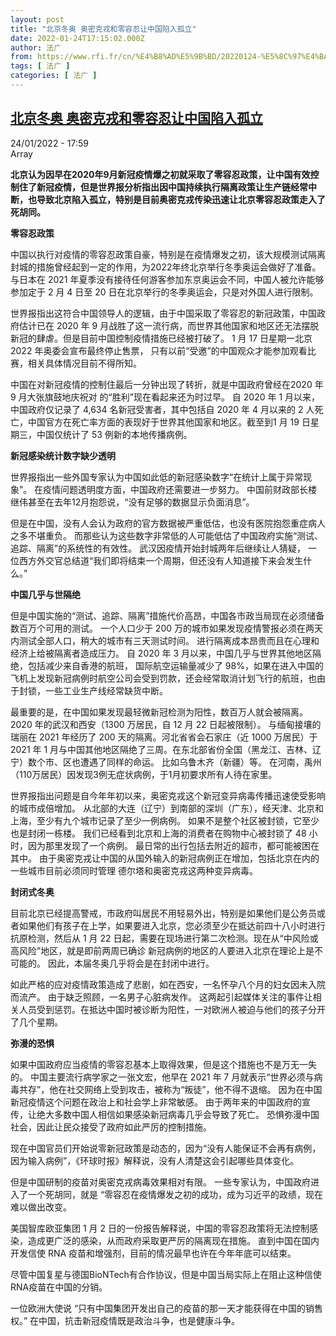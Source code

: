 ```yaml
---
layout: post
title: "北京冬奥 奥密克戎和零容忍让中国陷入孤立"
date: 2022-01-24T17:15:02.000Z
author: 法广
from: https://www.rfi.fr/cn/%E4%B8%AD%E5%9B%BD/20220124-%E5%8C%97%E4%BA%AC%E5%86%AC%E5%A5%A5-%E5%A5%A5%E5%AF%86%E5%85%8B%E6%88%8E%E5%92%8C%E9%9B%B6%E5%AE%B9%E5%BF%8D%E8%AE%A9%E4%B8%AD%E5%9B%BD%E9%99%B7%E5%85%A5%E5%AD%A4%E7%AB%8B
tags: [ 法广 ]
categories: [ 法广 ]
---
```

<!--1643044502000-->
[北京冬奥 奥密克戎和零容忍让中国陷入孤立](https://www.rfi.fr/cn/%E4%B8%AD%E5%9B%BD/20220124-%E5%8C%97%E4%BA%AC%E5%86%AC%E5%A5%A5-%E5%A5%A5%E5%AF%86%E5%85%8B%E6%88%8E%E5%92%8C%E9%9B%B6%E5%AE%B9%E5%BF%8D%E8%AE%A9%E4%B8%AD%E5%9B%BD%E9%99%B7%E5%85%A5%E5%AD%A4%E7%AB%8B)
------

<div>
<div>24/01/2022 - 17:59</div>Array<p><strong>                    北京认为因早在2020年9月新冠疫情爆之初就采取了零容忍政策，让中国有效控制住了新冠疫情，但是世界报分析指出因中国持续执行隔离政策让生产链经常中断，也导致北京陷入孤立，特别是目前奥密克戎传染迅速让北京零容忍政策走入了死胡同。                </strong></p><div >                    <p><strong>零容忍政策</strong></p><p>中国以执行对疫情的零容忍政策自豪，特别是在疫情爆发之初，该大规模测试隔离封城的措施曾经起到一定的作用，为2022年终北京举行冬季奥运会做好了准备。 与日本在 2021 年夏季没有接待任何游客参加东京奥运会不同，中国人被允许能够参加定于 2 月 4 日至 20 日在北京举行的冬季奥运会，只是对外国人进行限制。</p><p>世界报指出这符合中国领导人的逻辑，由于中国采取了零容忍的新冠政策，中国政府估计已在 2020 年 9 月战胜了这一流行病，而世界其他国家和地区还无法摆脱新冠的肆虐。但是目前中国控制疫情措施已经被打破了。 1 月 17 日星期一北京 2022 年奥委会宣布最终停止售票， 只有以前“受邀”的中国观众才能参加观看比赛，相关具体情况目前不得所知。</p><p>中国在对新冠疫情的控制住最后一分钟出现了转折，就是中国政府曾经在2020 年 9 月大张旗鼓地庆祝对 的“胜利”现在看起来还为时过早。 自 2020 年 1 月以来，中国政府仅记录了 4,634 名新冠受害者，其中包括自 2020 年 4 月以来的 2 人死亡，中国官方在死亡率方面的表现好于世界其他国家和地区。截至到1 月 19 日星期三，中国仅统计了 53 例新的本地传播病例。</p><p><strong>新冠感染统计数字缺少透明</strong></p><p>世界报指出一些外国专家认为中国如此低的新冠感染数字“在统计上属于异常现象”。 在疫情问题透明度方面，中国政府还需要进一步努力。 中国前财政部长楼继伟甚至在去年12月抱怨说，“没有足够的数据显示负面消息”。</p><p>但是在中国，没有人会认为政府的官方数据被严重低估，也没有医院抱怨重症病人之多不堪重负。 而那些认为这些数字非常低的人可能低估了中国政府实施“测试、追踪、隔离”的系统性的有效性。 武汉因疫情开始封城两年后继续让人猜疑， 一位西方外交官总结道“我们即将结束一个周期，但还没有人知道接下来会发生什么。”</p><p><strong>中国几乎与世隔绝</strong></p><p>但是中国实施的“测试、追踪、隔离”措施代价高昂，中国各市政当局现在必须储备数百万个可用的测试。 一个人口少于 200 万的城市如果发现疫情警报必须在两天内测试全部人口，稍大的城市有三天测试时间。 进行隔离成本昂贵而且在心理和经济上给被隔离者造成压力。 自 2020 年 3 月以来，中国几乎与世界其他地区隔绝，包括减少来自香港的航班， 国际航空运输量减少了 98%，如果在进入中国的飞机上发现新冠病例时航空公司会受到罚款，还会经常取消计划飞行的航班，也由于封锁，一些工业生产线经常缺货中断。</p><p>最重要的是，在中国如果发现最轻微新冠检测为阳性，数百万人就会被隔离。 2020 年的武汉和西安（1300 万居民，自 12 月 22 日起被限制）。 与缅甸接壤的瑞丽在 2021 年经历了 200 天的隔离。河北省省会石家庄（近 1000 万居民）于 2021 年 1 月与中国其他地区隔绝了三周。在东北部省份全国（黑龙江、吉林、辽宁）数个市、区也遭遇了同样的命运。 比如乌鲁木齐（新疆）等。 在河南，禹州（110万居民）因发现3例无症状病例，于1月初要求所有人待在家里。</p><p>世界报指出问题是自今年年初以来，奥密克戎这个新冠变异病毒传播迅速使受影响的城市成倍增加。 从北部的大连（辽宁）到南部的深圳（广东），经天津、北京和上海，至少有九个城市记录了至少一例病例。 如果不是整个社区被封锁，它至少也是封闭一栋楼。 我们已经看到北京和上海的消费者在购物中心被封锁了 48 小时，因为那里发现了一个病例。 最日常的出行包括去附近的超市，都可能被困在其中。 由于奥密克戎让中国的从国外输入的新冠病例正在增加，包括北京在内的一些城市目前必须同时管理 德尔塔和奥密克戎这两种变异病毒。</p><p><strong>封闭式冬奥</strong></p><p>目前北京已经提高警戒，市政府叫居民不用轻易外出，特别是如果他们是公务员或者如果他们有孩子在上学，如果要进入北京，您必须至少在抵达前四十八小时进行抗原检测，然后从 1 月 22 日起，需要在现场进行第二次检测。现在从“中风险或高风险”地区，就是即前两周已确诊 新冠病例的地区的人要进入北京在理论上是不可能的。 因此，本届冬奥几乎将会是在封闭中进行。</p><p>如此严格的应对疫情政策造成了悲剧，如在西安，一名怀孕八个月的妇女因未入院而流产。 由于缺乏照顾，一名男子心脏病发作。 这两起引起媒体关注的事件让相关人员受到惩罚。在抵达中国时被诊断为阳性，一对欧洲人被迫与他们的孩子分开了几个星期。</p><p><strong>弥漫的恐惧</strong></p><p>如果中国政府应当疫情的零容忍基本上取得效果，但是这个措施也不是万无一失的。 中国主要流行病学家之一张文宏，他早在 2021 年 7 月就表示“世界必须与病毒共存”，他在社交网络上受到攻击，被称为“叛徒”，他不得不退缩。 因为在中国新冠疫情这个问题在政治上和社会学上非常敏感。 由于两年来的中国政府的宣传，让绝大多数中国人相信如果感染新冠病毒几乎会导致了死亡。 恐惧弥漫中国社会，因此让民众接受了政府如此严厉的控制措施。</p><p>现在中国官员们开始说零新冠政策是动态的，因为“没有人能保证不会再有病例，因为输入病例”，《环球时报》解释说，没有人清楚这会引起哪些具体变化。</p><p>但是中国研制的疫苗对奥密克戎病毒效果相对有限。 一些专家认为，中国政府进入了一个死胡同，就是 “零容忍在疫情爆发之初的成功，成为习近平的政绩，现在难以做出改变。</p><p>美国智库欧亚集团 1 月 2 日的一份报告解释说，中国的零容忍政策将无法控制感染，造成更广泛的感染，从而政府采取更严厉的隔离现在措施。 直到中国在国内开发信使 RNA 疫苗和增强剂，目前的情况最早也许在今年年底可以结束。</p><p>尽管中国复星与德国BioNTech有合作协议，但是中国当局实际上在阻止这种信使RNA疫苗在中国的分销。</p><p>一位欧洲大使说 “只有中国集团开发出自己的疫苗的那一天才能获得在中国的销售权。” 在中国，抗击新冠疫情既是政治斗争，也是健康斗争。</p>                                            <div data-selfpromo-newsletter>    </div>    <div data-selfpromo-app>    </div>                </div>
</div>
